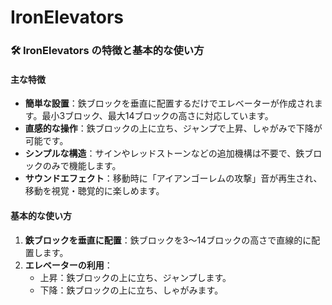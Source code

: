# IronElevators

### 🛠️ IronElevators の特徴と基本的な使い方

#### 主な特徴

* **簡単な設置**：鉄ブロックを垂直に配置するだけでエレベーターが作成されます。最小3ブロック、最大14ブロックの高さに対応しています。
* **直感的な操作**：鉄ブロックの上に立ち、ジャンプで上昇、しゃがみで下降が可能です。
* **シンプルな構造**：サインやレッドストーンなどの追加機構は不要で、鉄ブロックのみで機能します。
* **サウンドエフェクト**：移動時に「アイアンゴーレムの攻撃」音が再生され、移動を視覚・聴覚的に楽しめます。

#### 基本的な使い方

1. **鉄ブロックを垂直に配置**：鉄ブロックを3〜14ブロックの高さで直線的に配置します。
2. **エレベーターの利用**：
   * 上昇：鉄ブロックの上に立ち、ジャンプします。
   * 下降：鉄ブロックの上に立ち、しゃがみます。

